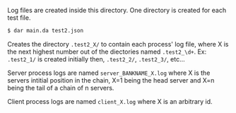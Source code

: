 Log files are created inside this directory.
One directory is created for each test file.

```bash
$ dar main.da test2.json
```

Creates the directory `.test2_X/` to contain each process' log file, where X
is the next highest number out of the diectories named `.test2_\d+`.
Ex: `.test2_1/` is created initially then, `.test2_2/`, `.test2_3/`, etc...

Server process logs are named `server_BANKNAME_X.log` where X is the servers
intitial position in the chain, X=1 being the head server and X=n being the
tail of a chain of n servers.

Client process logs are named `client_X.log` where X is an arbitrary id.
